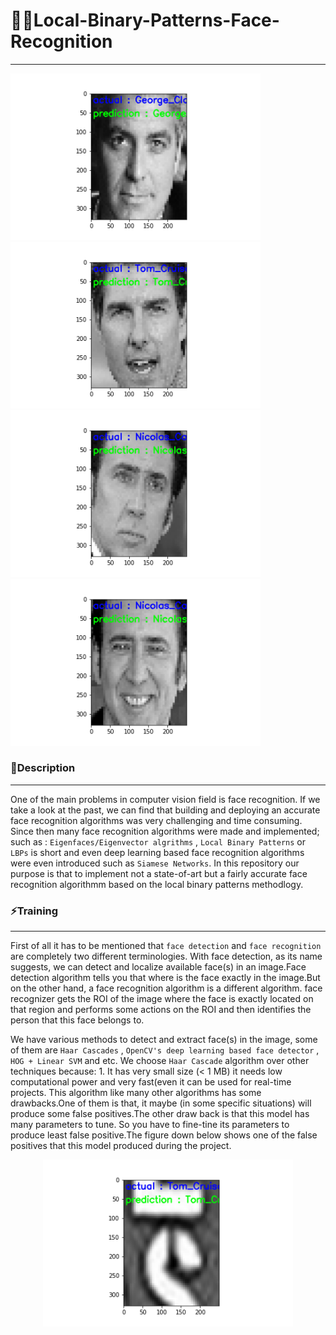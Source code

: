 # 👱‍♂️Local-Binary-Patterns-Face-Recognition
-------
<p float="left">
  <img src="output/lbp-faces/face-5.png" width="400" />
  <img src="output/lbp-faces/face-14.png" width="400" />
  <img src="output/lbp-faces/face-13.png" width="400" />
  <img src="output/lbp-faces/face-9.png" width="400" />
</p>

### 📄Description
---
One of the main problems in computer vision field is face recognition. If we take a look at the past, we can find that building and deploying an accurate face recognition algorithms was very challenging and time consuming. Since then many face recognition algorithms were made and implemented; such as : `Eigenfaces/Eigenvector algrithms` , `Local Binary Patterns` or `LBPs` is short and even deep learning based face recognition algorithms were even introduced such as `Siamese Networks`. In this repository our purpose is that to implement not a state-of-art but a fairly accurate face recognition algorithmm based on the local binary patterns methodlogy.

### ⚡Training
---
First of all it has to be mentioned that `face detection` and `face recognition` are completely two different terminologies. With face detection, as its name suggests, we can detect and localize available face(s) in an image.Face detection algorithm tells you that where is the face exactly in the image.But on the other hand, a face recognition algorithm is a different algorithm. face recognizer gets the ROI of the image where the face is exactly located on that region and performs some actions on the ROI and then identifies the person that this face belongs to.

We have various methods to detect and extract face(s) in the image, some of them are `Haar Cascades` , `OpenCV's deep learning based face detector` , `HOG + Linear SVM` and etc. We choose `Haar Cascade` algorithm over other techniques because: 1. It has very small size (< 1 MB) it needs low computational power and very fast(even it can be used for real-time projects. This algorithm like many other algorithms has some drawbacks.One of them is that, it maybe (in some specific situations) will produce some false positives.The other draw back is that this model has many parameters to tune. So you have to fine-tine its parameters to produce least false positive.The figure down below shows one of the false positives that this model produced during the project.

<p align="center">
  <img width="400" src="output/lbp-faces/face-0.png">
</p>
